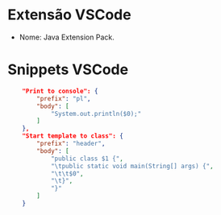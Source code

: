 # Extensão VSCode

*	Nome: Java Extension Pack.

# Snippets VSCode

```json
	"Print to console": {
		"prefix": "pl",
		"body": [
			"System.out.println($0);"
		]
	},
	"Start template to class": {
		"prefix": "header",
		"body": [
			"public class $1 {",
			"\tpublic static void main(String[] args) {",
			"\t\t$0",
			"\t}",
			"}"
		]
    }
```